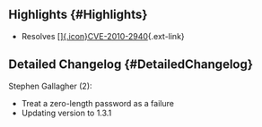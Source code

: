 Highlights {#Highlights}
----------

-   Resolves
    [[​]{.icon}CVE-2010-2940](https://bugzilla.redhat.com/show_bug.cgi?id=CVE-2010-2940){.ext-link}

Detailed Changelog {#DetailedChangelog}
------------------

Stephen Gallagher (2):

-   Treat a zero-length password as a failure
-   Updating version to 1.3.1

